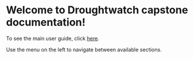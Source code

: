 # Welcome to Droughtwatch capstone documentation!

To see the main user guide, click [here](./user_guide/user_guide.md).

Use the menu on the left to navigate between available sections.

